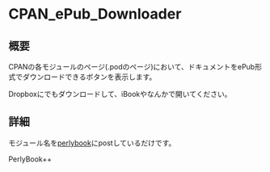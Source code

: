 CPAN_ePub_Downloader
====================

概要
----
CPANの各モジュールのページ(.podのページ)において、ドキュメントをePub形式でダウンロードできるボタンを表示します。

Dropboxにでもダウンロードして、iBookやなんかで開いてください。


詳細
----
モジュール名を[perlybook](http://perlybook.org/)にpostしているだけです。

PerlyBook++
